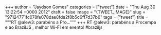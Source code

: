 
+++
author = "Jaydson Gomes"
categories = ["tweet"]
date = "Thu Aug 30 13:22:54 +0000 2012"
draft = false
image = "{TWEET_IMAGE}"
slug = "97124771fc078fe078dae8fda2f8b5c6ff7d37b6"
tags = ["tweet"]
title = """RT @alew3: parabéns a Pro..."""
+++
RT @alew3: parabéns a Procempa e ao BrazilJS , melhor Wi-FI em evento! #braziljs
